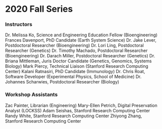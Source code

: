 # 2020 Fall Series

### Instructors

Dr. Melissa Ko, Science and Engineering Education Fellow (Bioengineering)
Frances Davenport, PhD Candidate (Earth System Science)
Dr. Jake Lever, Postdoctoral Researcher (Bioengineering)
Dr. Lori Ling, Postdoctoral Researcher (Genetics)
Dr. Timothy Machado, Postdoctoral Researcher (Bioengineering)
Dr. Darach Miller, Postdoctoral Researcher (Genetics)
Dr. Briana Mittleman, Juris Doctor Candidate (Genetics, Genomics, Systems Biology)
Mark Piercy, Technical Liaison (Stanford Research Computing Center)
Kalani Ratnasiri, PhD Candidate (Immunology)
Dr. Chris Roat, Software Developer (Experimental Physics, School of Medicine)
Dr. Johannes Scharwies, Postdoctoral Researcher (Biology)

### Workshop Assistants

Zac Painter, Librarian (Engineering)
Mary-Ellen Petrich, Digital Preservation Analyst (LOCKSS)
Adam Seishas, Stanford Research Computing Center
Randy White, Stanford Research Computing Center
Zhiyong Zhang, Stanford Research Computing Center
